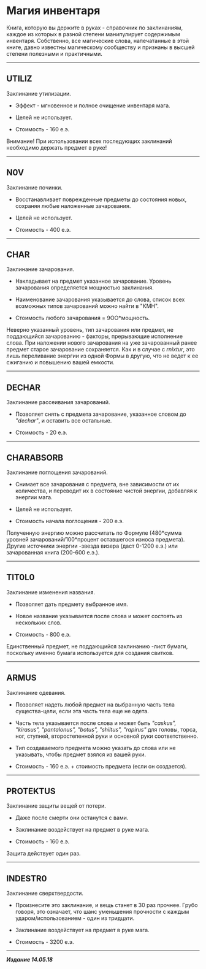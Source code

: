 # Магия инвентаря #

Книга, которую вы держите в руках - справочник по заклинаниям, каждое из которых в разной степени манипулирует содержимым инвентаря. Собственно, все магические слова, напечатанные в этой книге, давно известны магическому сообществу и признаны в высшей степени полезными и практичными.

***

## **UTILIZ** ##

Заклинание утилизации.

* Эффект - мгновенное и полное очищение инвентаря мага.

* Целей не использует.

* Стоимость - 160 е.э.

Внимание! При использовании всех последующих заклинаний необходимо держать предмет в руке!

***

## **N0V** ###

Заклинание починки.

* Восстанавливает поврежденные предметы до состояния новых, сохраняя любые наложенные зачарования.

* Целей не использует.

* Стоимость - 400 е.э.

***

## **CHAR** ##

Заклинание зачарования.

* Накладывает на предмет указанное зачарование. Уровень зачарования определяется мощностью заклинания.

* Наименование зачарования указывается до слова, список всех возможных типов зачарований можно найти в "КМН".

* Стоимость любого зачарования = 9ОО\*мощность.

Неверно указанный уровень, тип зачарования или предмет, не поддающийся зачарованию - факторы, прерывающие исполнение слова. При наложении нового зачарования на уже зачарованный ранее предмет старое зачарование сохраняется. Как и в случае с *rnixtur*, это лишь переливание энергии из одной Формы в другую, что не ведет к ее сжиганию и повышению вашей емкости.

***

## **DECHAR** ##

Заклинание рассеивания зачарований.

* Позволяет снять с предмета зачарование, указанное словом до *"dechar"*, и оставить все остальные.

* Стоимость - 20 е.э.

***

## **CHARABSORB** ##

Заклинание поглощения зачарований.

* Снимает все зачарования с предмета, вне зависимости от их количества, и переводит их в состояние чистой энергии, добавляя к энергии мага.

* Целей не использует.

* Стоимость начала поглощения - 200 е.э.

Полученную энергию можно рассчитать по Формуле (480\*сумма уровней зачарований/100\*процент оставшегося износа предмета). Другие источники энергии -звезда визера (даст 0-1200 е.э.) или зачарованная книга (200-600 е.э.).

***

## **TIT0L0** ##

Заклинание изменения названия.

* Позволяет дать предмету выбранное имя.

* Новое название указывается после слова и может состоять из нескольких слов.

* Стоимость - 800 е.э.

Единственный предмет, не поддающийся заклинанию -лист бумаги, поскольку именно бумага используется для создания свитков.

***

## **ARMUS** ##

Заклинание одевания.

* Позволяет надеть любой предмет на выбранную часть тела существа-цели, если эта часть тела еще не одета.

* Часть тела указывается после слова и может быть *"caskus", "kirasus", "pantalonus", "botus", "shiltus", "rapirus"* для головы, торса, ног, ступней, второстепенной руки и основной руки соответственно.

* Тип создаваемого предмета можно указать до слова или не указывать, чтобы предмет взялся из вашей руки.

* Стоимость - 160 е.э. + стоимость предмета (если он создается).

***

## **PROTEKTUS** ##

Заклинание защиты вещей от потери.

* Даже после смерти они останутся с вами.

* Заклинание воздействует на предмет в руке мага.

* Стоимость - 160 е.э.

Защита действует один раз.

***

## **INDESTR0** ##

Заклинание сверхтвердости.

* Произнесите это заклинание, и вещь станет в 30 раз прочнее. Грубо говоря, это означает, что шанс уменьшения прочности с каждым ударом/использованием - один из тридцати.

* Заклинание воздействует на предмет в руке мага.

* Стоимость - 3200 е.э.

***

***Издание 14.05.18***
